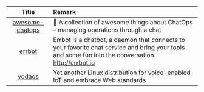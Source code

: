 | Title | Remark |
| :----: | :---- |
|[awesome-chatops](https://github.com/exAspArk/awesome-chatops)|🤖 A collection of awesome things about ChatOps – managing operations through a chat|
|[errbot](https://github.com/errbotio/errbot/)|Errbot is a chatbot, a daemon that connects to your favorite chat service and bring your tools and some fun into the conversation. http://errbot.io|
|[yodaos](https://github.com/yodaos-project/yodaos)|Yet another Linux distribution for voice-enabled IoT and embrace Web standards|













